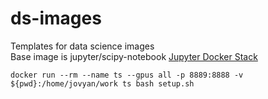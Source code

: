 # ds-images
Templates for data science images  
Base image is jupyter/scipy-notebook [Jupyter Docker Stack](https://jupyter-docker-stacks.readthedocs.io/en/latest/using/selecting.html)

```
docker run --rm --name ts --gpus all -p 8889:8888 -v ${pwd}:/home/jovyan/work ts bash setup.sh
```


